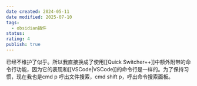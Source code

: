 ```yaml
---
date created: 2024-05-11
date modified: 2025-07-10
tags:
  - obsidian插件
status:
rating: 4
publish: true
---
```


已经不维护了似乎。所以我直接换成了使用[[Quick Switcher++]]中额外附带的命令行功能，因为它的表现和[[VSCode|VSCode]]的命令行是一样的。为了保持习惯，现在我也是cmd p 呼出文件搜索，cmd shift p，呼出命令搜索面板。
